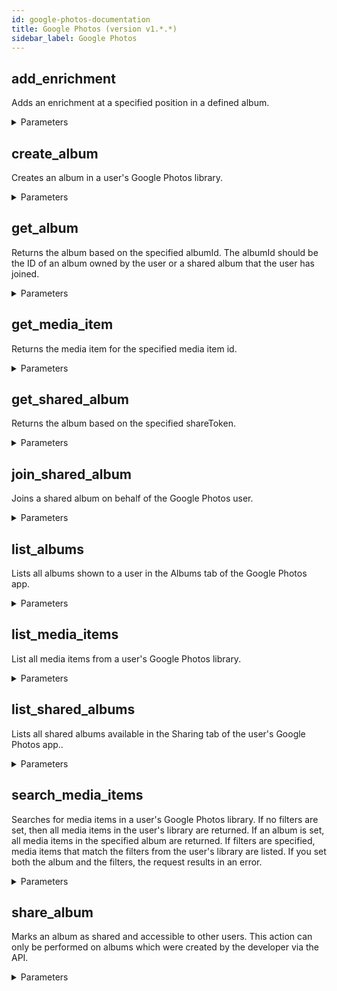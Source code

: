 ```yaml
---
id: google-photos-documentation
title: Google Photos (version v1.*.*)
sidebar_label: Google Photos
---
```


## add_enrichment

Adds an enrichment at a specified position in a defined album.

<details><summary>Parameters</summary>

#### albumId (required)

Identifier of the album to be requested.

**Type:** string

#### $body

The album to be created.

**Type:** object

</details>

## create_album

Creates an album in a user's Google Photos library.

<details><summary>Parameters</summary>

#### $body

The album to be created.

**Type:** object

</details>

## get_album

Returns the album based on the specified albumId. The albumId should be the ID of an album owned by the user or a shared album that the user has joined.

<details><summary>Parameters</summary>

#### albumId (required)

Identifier of the album to be requested.

**Type:** string

</details>

## get_media_item

Returns the media item for the specified media item id.

<details><summary>Parameters</summary>

#### mediaItemId (required)

Identifier of media item to be requested.

**Type:** string

</details>

## get_shared_album

Returns the album based on the specified shareToken.

<details><summary>Parameters</summary>

#### shareToken (required)

Share token of the album to be request.

**Type:** string

</details>

## join_shared_album

Joins a shared album on behalf of the Google Photos user.

<details><summary>Parameters</summary>

#### $body

**Type:** object

</details>

## list_albums

Lists all albums shown to a user in the Albums tab of the Google Photos app.

<details><summary>Parameters</summary>

#### excludeNonAppCreatedData

If set, the results exclude media items that were not created by this app. Defaults to false (all albums are returned). This field is ignored if the photoslibrary.readonly.appcreateddata scope is used.

**Type:** boolean

</details>

## list_media_items

List all media items from a user's Google Photos library.

<details><summary>Parameters</summary>

#### excludeNonAppCreatedData

If set, the results exclude media items that were not created by this app. Defaults to false (all albums are returned). This field is ignored if the photoslibrary.readonly.appcreateddata scope is used.

**Type:** boolean

</details>

## list_shared_albums

Lists all shared albums available in the Sharing tab of the user's Google Photos app..

<details><summary>Parameters</summary>

#### excludeNonAppCreatedData

If set, the results exclude media items that were not created by this app. Defaults to false (all albums are returned). This field is ignored if the photoslibrary.readonly.appcreateddata scope is used.

**Type:** boolean

</details>

## search_media_items

Searches for media items in a user's Google Photos library. If no filters are set, then all media items in the user's library are returned. If an album is set, all media items in the specified album are returned. If filters are specified, media items that match the filters from the user's library are listed. If you set both the album and the filters, the request results in an error.

<details><summary>Parameters</summary>

#### $body

The album to be created.

**Type:** object

#### body

**Type:** STRING

</details>

## share_album

Marks an album as shared and accessible to other users. This action can only be performed on albums which were created by the developer via the API.

<details><summary>Parameters</summary>

#### albumId (required)

Identifier of the album to be requested.

**Type:** string

#### $body

Options to be set when converting the album to a shared album.

**Type:** object

</details>

